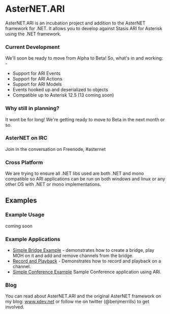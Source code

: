 AsterNET.ARI
============

AsterNET.ARI is an incubation project and addition to the AsterNET framework for .NET. It allows you to develop against Stasis ARI for Asterisk using the .NET framework.

### Current Development
We'll soon be ready to move from Alpha to Beta! So, what's in and working: -
* Support for ARI Events
* Support for ARI Actions
* Support for ARI Models
* Events hooked up and deserialized to objects
* Compatible up to Asterisk 12.5 (13 coming soon)


### Why still in planning?
It wont be for long! We're getting ready to move to Beta in the next month or so.

### AsterNET on IRC
Join in the conversation on Freenode, #asternet

### Cross Platform
We are trying to ensure all .NET libs used are both .NET and mono compatible so ARI applications can be run on both windows and linux or any other OS with .NET or mono implementations.

## Examples

### Example Usage
coming soon

### Example Applications
* [Simple Bridge Example](https://github.com/skrusty/AsterNET.ARI/blob/master/AsterNET.ARI.SimpleBridge/Program.cs) - demonstrates how to create a bridge, play MOH on it and add and remove channels from the bridge.
* [Record and Playback](https://github.com/skrusty/AsterNET.ARI/blob/master/Sample-RecordAndPlayback/Program.cs) - Demonstrates how to record and playback on a channel.
* [Simple Conference Example](https://github.com/skrusty/AsterNET.ARI/blob/master/AsterNET.ARI.SimpleBridge/Program.cs) Sample Conference application using ARI.

### Blog
You can read about AsterNET.ARI and the original AsterNET framework on my blog: www.xdev.net or follow me on twitter (@benjmerrills) to get involved.

